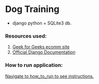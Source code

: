 # Dog Training 
- django python + SQLite3 db.

### Resources used:

1. [Geek for Geeks ecomm site](https://www.geeksforgeeks.org/e-commerce-website-using-django/)
2. [Official Django Documentation](https://docs.djangoproject.com/en/4.0/)

### How to run application:
[Navigate to how_to_run to see instructions.](./how_to_run)
